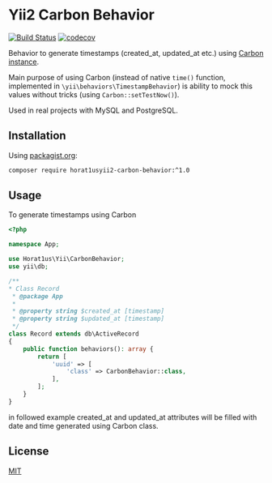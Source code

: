 # Yii2 Carbon Behavior
[![Build Status](https://travis-ci.org/Horat1us/yii2-carbon-behavior.svg?branch=master)](https://travis-ci.org/Horat1us/yii2-carbon-behavior)
[![codecov](https://codecov.io/gh/Horat1us/yii2-carbon-behavior/branch/master/graph/badge.svg)](https://codecov.io/gh/Horat1us/yii2-carbon-behavior)

Behavior to generate timestamps (created_at, updated_at etc.) using 
[Carbon instance](https://github.com/briannesbitt/Carbon).

Main purpose of using Carbon (instead of native `time()` function, implemented in `\yii\behaviors\TimestampBehavior`)
is ability to mock this values without tricks (using `Carbon::setTestNow()`).

Used in real projects with MySQL and PostgreSQL.

## Installation
Using [packagist.org](https://packagist.org/packages/horat1us/yii2-carbon-behavior):
```bash
composer require horat1usyii2-carbon-behavior:^1.0
```

## Usage
To generate timestamps using Carbon
```php
<?php

namespace App;

use Horat1us\Yii\CarbonBehavior;
use yii\db;

/**
* Class Record
 * @package App
 * 
 * @property string $created_at [timestamp]
 * @property string $updated_at [timestamp]
 */
class Record extends db\ActiveRecord
{
    public function behaviors(): array {
        return [
            'uuid' => [
                'class' => CarbonBehavior::class,    
            ],    
        ];
    }
}
```
in followed example created_at and updated_at attributes will be filled with date and time generated using Carbon class.

## License
[MIT](./LICENSE)
